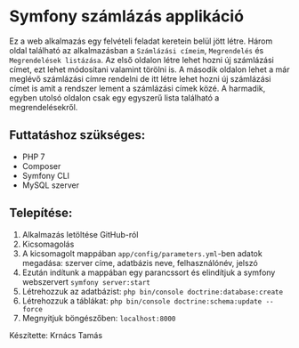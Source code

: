 Symfony számlázás applikáció
========================

Ez a web alkalmazás egy felvételi feladat keretein belül jött létre. Három oldal található az alkalmazásban a `Számlázási címeim`, `Megrendelés` és `Megrendelések listázása`. Az első oldalon létre lehet hozni új számlázási címet, ezt lehet módosítani valamint törölni is. A második oldalon lehet a már meglévő számlázási címre rendelni de itt létre lehet hozni új számlázási címet is amit a rendszer lement a számlázási címek közé. A harmadik, egyben utolsó oldalon csak egy egyszerű lista található a megrendelésekről.

Futtatáshoz szükséges:
-
  * PHP 7
  * Composer
  * Symfony CLI
  * MySQL szerver

Telepítése:
-
  1. Alkalmazás letöltése GitHub-ról
  2. Kicsomagolás
  3. A kicsomagolt mappában `app/config/parameters.yml`-ben adatok megadása: szerver címe, adatbázis neve, felhasználónév, jelszó
  4. Ezután indítunk a mappában egy parancssort és elindítjuk a symfony webszervert `symfony server:start`
  5. Létrehozzuk az adatbázist: `php bin/console doctrine:database:create`
  6. Létrehozzuk a táblákat: `php bin/console doctrine:schema:update --force
`
  7. Megnyitjuk böngészőben: `localhost:8000`

Készítette: Krnács Tamás
